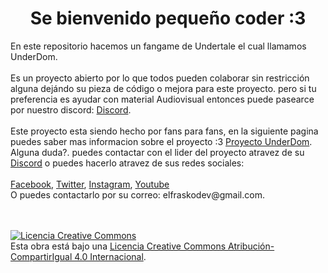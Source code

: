 <h1>
	<center>Se bienvenido pequeño coder :3</center>
</h1>
<div>
	En este repositorio hacemos un fangame de Undertale el cual llamamos UnderDom.<br>
	<br>Es un proyecto abierto por lo que todos pueden colaborar sin restricción alguna dejándo su pieza de código o mejora para este proyecto. pero si tu preferencia es ayudar con material Audiovisual entonces puede pasearce por nuestro discord: <a href="https://discord.gg/TdujCVcNYV">Discord</a>.<br><br>
	Este proyecto esta siendo hecho por fans para fans, en la siguiente pagina puedes saber mas informacion sobre el proyecto :3 <a href="https://frasko-projects.blogspot.com/2021/01/bienvenidos-una-nueva-seccion-este-blog.html">Proyecto UnderDom</a>.
	Alguna duda?. puedes contactar con el lider del proyecto atravez de su <a href="https://discord.gg/TdujCVcNYV">Discord</a> o puedes hacerlo atravez de sus redes sociales:<br><br>
	<a href="https://www.facebook.com/ElFraskoPlay/">Facebook</a>,
	<a href="https://twitter.com/ElFrask">Twitter</a>,
	<a href="https://www.instagram.com/soyelfrask/">Instagram</a>,
	<a href="https://www.youtube.com/channel/UCthcRkrv9UHcwd86vBbs91g">Youtube</a><br>
	O puedes contactarlo por su correo: elfraskodev@gmail.com.

</div>
<br> <br>

<a rel="license" href="http://creativecommons.org/licenses/by-sa/4.0/"><img alt="Licencia Creative Commons" style="border-width:0" src="https://i.creativecommons.org/l/by-sa/4.0/88x31.png" /></a><br />Esta obra está bajo una <a rel="license" href="http://creativecommons.org/licenses/by-sa/4.0/">Licencia Creative Commons Atribución-CompartirIgual 4.0 Internacional</a>.
	
<!--git commit -m "Eliminacion de los Addons innesesarios y el archivo README.MD fue agregado"-->
